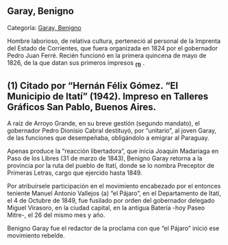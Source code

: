 ## Garay, Benigno

Categoría: [Garay, Benigno](http://descubrircorrientes.com.ar/2012/index.php/4294-biografias/f-g-h-i-j-k/garay-benigno)

Hombre laborioso, de relativa cultura, perteneció al personal de la Imprenta del Estado de Corrientes, que fuera organizada en 1824 por el gobernador Pedro Juan Ferré. Recién funcionó en la primera quincena de mayo de 1826, de la que datan sus primeros impresos <sub><strong><span><span>(1)</span></span></strong></sub> .

## **(1)** Citado por “Hernán Félix Gómez. “El Municipio de Itatí” (1942). Impreso en Talleres Gráficos San Pablo, Buenos Aires.

A raíz de Arroyo Grande, en su breve gestión (segundo mandato), el gobernador Pedro Dionisio Cabral destituyó, por “unitario”, al joven Garay, de las funciones que desempeñaba, obligándolo a emigrar al Paraguay.

Apenas produce la “reacción libertadora”, que inicia Joaquín Madariaga en Paso de los Libres (31 de marzo de 1843), Benigno Garay retorna a la provincia por la ruta del pueblo de Itatí, donde se lo nombra Preceptor de Primeras Letras, cargo que ejercido hasta 1849.

Por atribuírsele participación en el movimiento encabezado por el entonces teniente Manuel Antonio Vallejos (a) “el Pájaro”, en el Departamento de Itatí, el 4 de Octubre de 1849, fue fusilado por orden del gobernador delegado Miguel Virasoro, en la ciudad capital, en la antigua Batería -hoy Paseo Mitre-, el 26 del mismo mes y año.

Benigno Garay fue el redactor de la proclama con que “el Pájaro” inició ese movimiento rebelde.